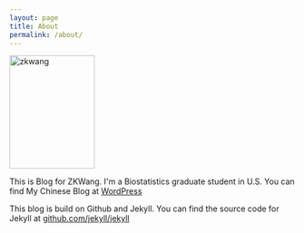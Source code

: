 ```yaml
---
layout: page
title: About
permalink: /about/
---
```


<p><img src="https://github.com/zkwang2014/zkwang2014.github.io/raw/master/about/photo_1024.jpg" width = "150" height = "200" title="zkwang" align="center" /></p> 

This is Blog for ZKWang. I'm a Biostatistics graduate student in U.S. You can find My Chinese Blog at [WordPress](https://zkwang2014.wordpress.com/)

This blog is build on Github and Jekyll. You can find the source code for Jekyll at [github.com/jekyll/jekyll](https://github.com/jekyll/jekyll)
